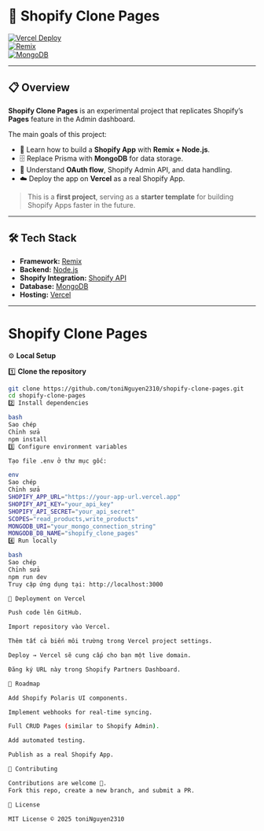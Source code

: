 # 🛒 Shopify Clone Pages

[![Vercel Deploy](https://img.shields.io/badge/Deploy-Vercel-black?logo=vercel)](https://vercel.com)  
[![Remix](https://img.shields.io/badge/Framework-Remix-000?logo=remix&logoColor=white)](https://remix.run)  
[![MongoDB](https://img.shields.io/badge/Database-MongoDB-green?logo=mongodb)](https://mongodb.com)

---

## 📋 Overview

**Shopify Clone Pages** is an experimental project that replicates Shopify’s **Pages** feature in the Admin dashboard.

The main goals of this project:

- 🚀 Learn how to build a **Shopify App** with **Remix + Node.js**.
- 🗄️ Replace Prisma with **MongoDB** for data storage.
- 🔑 Understand **OAuth flow**, Shopify Admin API, and data handling.
- ☁️ Deploy the app on **Vercel** as a real Shopify App.

> This is a **first project**, serving as a **starter template** for building Shopify Apps faster in the future.

---

## 🛠️ Tech Stack

- **Framework:** [Remix](https://remix.run)  
- **Backend:** [Node.js](https://nodejs.org)  
- **Shopify Integration:** [Shopify API](https://shopify.dev/docs/api)  
- **Database:** [MongoDB](https://www.mongodb.com)  
- **Hosting:** [Vercel](https://vercel.com)  

---

# Shopify Clone Pages

⚙️ **Local Setup**

1️⃣ **Clone the repository**

```bash
git clone https://github.com/toniNguyen2310/shopify-clone-pages.git
cd shopify-clone-pages
2️⃣ Install dependencies

bash
Sao chép
Chỉnh sửa
npm install
3️⃣ Configure environment variables

Tạo file .env ở thư mục gốc:

env
Sao chép
Chỉnh sửa
SHOPIFY_APP_URL="https://your-app-url.vercel.app"
SHOPIFY_API_KEY="your_api_key"
SHOPIFY_API_SECRET="your_api_secret"
SCOPES="read_products,write_products"
MONGODB_URI="your_mongo_connection_string"
MONGODB_DB_NAME="shopify_clone_pages"
4️⃣ Run locally

bash
Sao chép
Chỉnh sửa
npm run dev
Truy cập ứng dụng tại: http://localhost:3000

🚀 Deployment on Vercel

Push code lên GitHub.

Import repository vào Vercel.

Thêm tất cả biến môi trường trong Vercel project settings.

Deploy → Vercel sẽ cung cấp cho bạn một live domain.

Đăng ký URL này trong Shopify Partners Dashboard.

📌 Roadmap

Add Shopify Polaris UI components.

Implement webhooks for real-time syncing.

Full CRUD Pages (similar to Shopify Admin).

Add automated testing.

Publish as a real Shopify App.

🤝 Contributing

Contributions are welcome 🙌.
Fork this repo, create a new branch, and submit a PR.

📜 License

MIT License © 2025 toniNguyen2310

